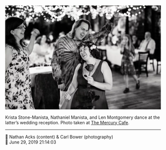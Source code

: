 ![Krista Stone-Manista, Nathaniel Manista, and Len Montgomery dance](assets/8a0959f9353aba6ed7ff5ff6d4fabff8.webp)

Krista Stone-Manista, Nathaniel Manista, and Len Montgomery dance at the latter’s wedding reception. Photo taken at [The Mercury Cafe](http://mercurycafe.com/).

- - - -

<span aria-hidden="true">👥</span> Nathan Acks (content) & Carl Bower (photography)  
<span aria-hidden="true">📅</span> June 29, 2019 21:14:03
